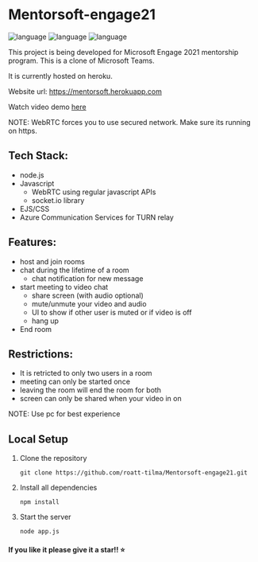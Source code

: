 # Mentorsoft-engage21

![language](https://img.shields.io/badge/-Microsoft%20Engage%2021-bluevoilet)
![language](https://img.shields.io/github/languages/top/roatt-tilma/Mentorsoft-engage21?style=for-the-badge)
![language](https://img.shields.io/github/last-commit/roatt-tilma/Mentorsoft-engage21?style=for-the-badge)

This project is being developed for Microsoft Engage 2021 mentorship program. This is a clone of Microsoft Teams.

It is currently hosted on heroku.

Website url: <a href = "https://mentorsoft.herokuapp.com" target = "_blank">https://mentorsoft.herokuapp.com</a>

Watch video demo <a href = "https://youtu.be/dMqfqSm9Pqk" target = "_blank">here</a>

NOTE: WebRTC forces you to use secured network. Make sure its running on https.

## Tech Stack:
  - node.js
  - Javascript
      - WebRTC using regular javascript APIs
      - socket.io library
  - EJS/CSS
  - Azure Communication Services for TURN relay


## Features:
  - host and join rooms
  - chat during the lifetime of a room
      - chat notification for new message
  - start meeting to video chat
      - share screen (with audio optional)
      - mute/unmute your video and audio
      - UI to show if other user is muted or if video is off
      - hang up
  - End room

## Restrictions:
  - It is retricted to only two users in a room
  - meeting can only be started once
  - leaving the room will end the room for both
  - screen can only be shared when your video in on

NOTE: Use pc for best experience

## Local Setup
  1. Clone the repository

     ```
     git clone https://github.com/roatt-tilma/Mentorsoft-engage21.git
     
     ```

  2. Install all dependencies

     ```
     npm install
     
     ```
  
  3. Start the server
  
     ```
     node app.js
     
     ```


#### If you like it please give it a star!! ⭐



